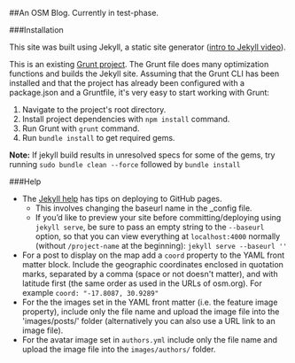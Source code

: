 ##An OSM Blog. Currently in test-phase.

###Installation

This site was built using Jekyll, a static site generator ([intro to Jekyll video](https://www.youtube.com/watch?v=O7NBEFmA7yA)).

This is an existing [Grunt project](http://gruntjs.com/getting-started). The Grunt file does many optimization functions and builds the Jekyll site. Assuming that the Grunt CLI has been installed and that the project has already been configured with a package.json and a Gruntfile, it's very easy to start working with Grunt:

1. Navigate to the project's root directory.
2. Install project dependencies with `npm install` command.
3. Run Grunt with `grunt` command.
4. Run `bundle install` to get required gems.

**Note:** If jekyll build results in unresolved specs for some of the gems, try running `sudo bundle clean --force` followed by `bundle install`

###Help
- The [Jekyll help](https://jekyllrb.com/docs/github-pages/) has tips on deploying to GitHub pages.
   - This involves changing the baseurl name in the \_config file.
   - If you’d like to preview your site before committing/deploying using `jekyll serve`, be sure to pass an empty string to the `--baseurl` option, so that you can view everything at `localhost:4000` normally (without `/project-name` at the beginning): `jekyll serve --baseurl ''`
- For a post to display on the map add a `coord` property to the YAML front matter block. Include the geographic coordinates enclosed in quotation marks, separated by a comma (space or not doesn't matter), and with latitude first (the same order as used in the URLs of osm.org). For example `coord: "-17.8087, 30.9289"`
- For the the images set in the YAML front matter (i.e. the feature image property), include only the file name and upload the image file into the 'images/posts/' folder (alternatively you can also use a URL link to an image file).
- For the avatar image set in `authors.yml` include only the file name and upload the image file into the `images/authors/` folder.
